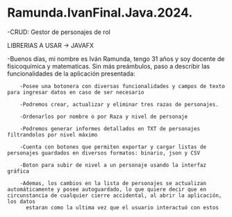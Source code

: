 # Ramunda.IvanFinal.Java.2024.


-CRUD: Gestor de personajes de rol

LIBRERIAS A USAR -> JAVAFX


-Buenos días, mi nombre es Iván Ramunda, tengo 31 años y soy docente de fisicoquímica y matematicas. Sin más preámbulos, paso a describir las funcionalidades de la aplicación presentada:

        -Posee una botonera con diversas funcionalidades y campos de texto para ingresar datos en caso de ser necesario

        -Podremos crear, actualizar y eliminar tres razas de personajes.
        
        -Ordenarlos por nombre o por Raza y nivel de personaje
        
        -Podremos generar informes detallados en TXT de personajes filtrandolos por nivel máximo
        
        -Cuenta con botones que permiten exportar y cargar listas de personajes guardados en diversos formatos: binario, json y CSV
        
        -Boton para subir de nivel a un personaje usando la interfaz gráfica
        
        -Ademas, los cambios en la lista de personajes se actualizan automáticamente y posee autoguardado, lo que quiere decir que en circunstancia de cualquier cierre accidental, al abrir la aplicación, los datos
          estaran como la ultima vez que el usuario interactuó con estos
        
